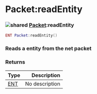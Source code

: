 # Packet:readEntity

### ![shared](../../home/packet/.gitbook/assets/shared.png) [Packet](../../home/packet/home/Packet/):readEntity

```lua
ENT Packet:readEntity()
```

### Reads a entity from the net packet

### Returns

| Type                               |    Description |
| ---------------------------------- | -------------: |
| [ENT](../../home/packet/home/ENT/) | No description |
